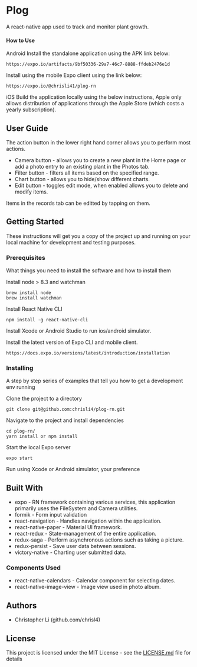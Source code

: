 # Plog
A react-native app used to track and monitor plant growth.

#### How to Use

Android
Install the standalone application using the APK link below:
```
https://expo.io/artifacts/9bf50336-29a7-46c7-8888-ffdeb2476e1d
```

Install using the mobile Expo client using the link below:
```
https://expo.io/@chrisli41/plog-rn
```

iOS
Build the application locally using the below instructions, Apple only allows distribution of applications through the Apple Store (which costs a yearly subscription).

## User Guide

The action button in the lower right hand corner allows you to perform most actions.
* Camera button - allows you to create a new plant in the Home page or add a photo entry to an existing plant in the Photos tab.
* Filter button - filters all items based on the specified range.
* Chart button - allows you to hide/show different charts.
* Edit button - toggles edit mode, when enabled allows you to delete and modify items.

Items in the records tab can be editted by tapping on them.


## Getting Started

These instructions will get you a copy of the project up and running on your local machine for development and testing purposes.

### Prerequisites

What things you need to install the software and how to install them

Install node > 8.3 and watchman

```
brew install node
brew install watchman
```

Install React Native CLI
```
npm install -g react-native-cli
```

Install Xcode or Android Studio to run ios/android simulator.

Install the latest version of Expo CLI and mobile client.
```
https://docs.expo.io/versions/latest/introduction/installation
```

### Installing

A step by step series of examples that tell you how to get a development env running

Clone the project to a directory
```
git clone git@github.com:chrisli4/plog-rn.git
```

Navigate to the project and install dependencies
```
cd plog-rn/
yarn install or npm install
```

Start the local Expo server
```
expo start
```

Run using Xcode or Android simulator, your preference


## Built With

* expo - RN framework containing various services, this application primarily uses the FileSystem and Camera utilities.
* formik - Form input validation
* react-navigation - Handles navigation within the application.
* react-native-paper - Material UI framework.
* react-redux - State-management of the entire application.
* redux-saga - Perform asynchronous actions such as taking a picture.
* redux-persist - Save user data between sessions.
* victory-native - Charting user submitted data.

### Components Used

* react-native-calendars - Calendar component for selecting dates.
* react-native-image-view - Image view used in photo album.

## Authors

* Christopher Li (github.com/chrisl4)


## License

This project is licensed under the MIT License - see the [LICENSE.md](LICENSE.md) file for details


